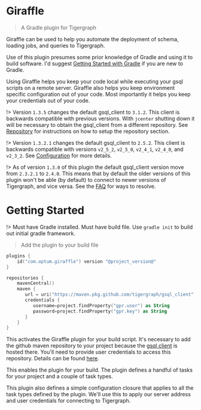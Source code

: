 # Giraffle

> A Gradle plugin for Tigergraph

Giraffle can be used to help you automate the deployment of schema, loading
jobs, and queries to Tigergraph.

Use of this plugin presumes some prior knowledge of Gradle and using it to
build software. I'd suggest [Getting Started with Gradle][1] if you are new to
Gradle.

Using Giraffle helps you keep your code local while executing your gsql scripts
on a remote server. Giraffle also helps you keep environment specific
configuration out of your code. Most importantly it helps you keep your
credentials out of your code.

!> Version `1.3.5` changes the default gsql\_client to `3.1.2`. This client
is backwards compatible with previous versions. With `jcenter` shutting down it
will be necessary to obtain the gsql\_client from a different repository. See
[Repository](repository.md) for instructions on how to setup the repository
section.

!> Version `1.3.2.1` changes the default gsql\_client to `2.5.2`. This client
is backwards compatible with versions `v2_5_2`, `v2_5_0`, `v2_4_1`, `v2_4_0`,
and `v2_3_2`.  See [Configuration](configuration.md#gsqlclientversion) for more
details.

!> As of version `1.3.0` of this plugin the default gsql\_client version move
from `2.3.2.1` to `2.4.0`. This means that by default the older versions of
this plugin won't be able (by default) to connect to newer versions of
Tigergraph, and vice versa. See the
[FAQ](faq/faq.md#how-do-i-set-my-gsql-client-version) for ways to resolve.

# Getting Started
!> Must have Gradle installed. Must have build file. Use `gradle init` to build
out initial gradle framework.

> Add the plugin to your build file

```kotlin
plugins {
    id("com.optum.giraffle") version "@project_version@"
}

repositories {
    mavenCentral()
    maven {
       url = uri("https://maven.pkg.github.com/tigergraph/gsql_client")
       credentials {
          username=project.findProperty("gpr.user") as String
          password=project.findProperty("gpr.key") as String
       }
    }
}
```

This activates the Giraffle plugin for your build script. It's necessary to add
the github maven repository to your project because the [gsql
client](https://github.com/orgs/tigergraph/packages?repo_name=gsql_client) is
hosted there. You'll need to provide user credentials to access this
repository. Details can be found [here](repository.md).

This enables the plugin for your build. The plugin defines a handful of tasks
for your project and a couple of task types.

This plugin also defines a simple configuration closure that applies to all the
task types defined by the plugin. We'll use this to apply our server address
and user credentials for connecting to Tigergraph.

[1]: https://docs.gradle.org/current/userguide/getting_started.html
